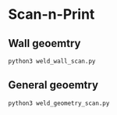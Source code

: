 # Scan-n-Print

## Wall geoemtry

```
python3 weld_wall_scan.py
```

## General geoemtry 

```
python3 weld_geometry_scan.py
```